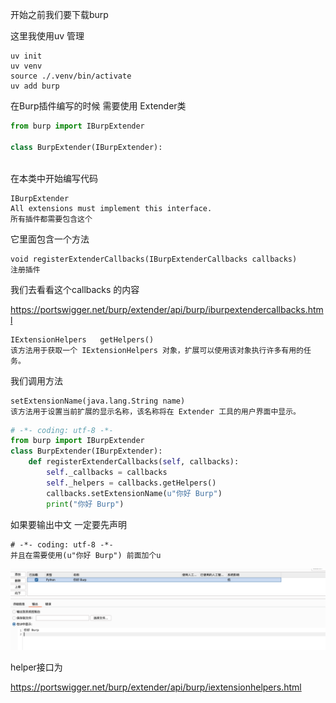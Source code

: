 开始之前我们要下载burp 

这里我使用uv 管理

```shell
uv init 
uv venv
source ./.venv/bin/activate
uv add burp
```

在Burp插件编写的时候 需要使用 Extender类

```python
from burp import IBurpExtender

class BurpExtender(IBurpExtender):
    
```

在本类中开始编写代码

```
IBurpExtender	
All extensions must implement this interface.
所有插件都需要包含这个
```

它里面包含一个方法

```
void registerExtenderCallbacks(IBurpExtenderCallbacks callbacks)
注册插件
```

我们去看看这个callbacks 的内容

https://portswigger.net/burp/extender/api/burp/iburpextendercallbacks.html

```
IExtensionHelpers	getHelpers()
该方法用于获取一个 IExtensionHelpers 对象，扩展可以使用该对象执行许多有用的任务。
```

我们调用方法

```
setExtensionName(java.lang.String name)
该方法用于设置当前扩展的显示名称，该名称将在 Extender 工具的用户界面中显示。
```

```python
# -*- coding: utf-8 -*-
from burp import IBurpExtender
class BurpExtender(IBurpExtender):
    def registerExtenderCallbacks(self, callbacks):
        self._callbacks = callbacks
        self._helpers = callbacks.getHelpers()
        callbacks.setExtensionName(u"你好 Burp")
        print("你好 Burp")
```

如果要输出中文 一定要先声明

```
# -*- coding: utf-8 -*-
并且在需要使用(u"你好 Burp") 前面加个u

```

![image-20250515110104564](https://raw.githubusercontent.com/Xioaruan912/pic/main/image-20250515110104564.png)

helper接口为

https://portswigger.net/burp/extender/api/burp/iextensionhelpers.html

